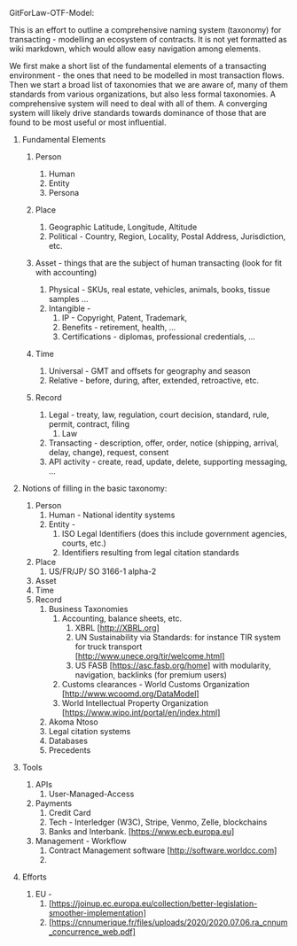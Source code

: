 GitForLaw-OTF-Model:


This is an effort to outline a comprehensive naming system (taxonomy) for transacting - modelling an ecosystem of contracts.
It is not yet formatted as wiki markdown, which would allow easy navigation among elements.

We first make a short list of the fundamental elements of a transacting environment - the ones that need to be modelled in most transaction flows.  Then we start a broad list of taxonomies that we are aware of, many of them standards from various organizations, but also less formal taxonomies. A comprehensive system will need to deal with all of them.  A converging system will likely drive standards towards dominance of those that are found to be most useful or most influential.



1.  Fundamental Elements

    1. Person
        1. Human
        1. Entity
        1. Persona

    1. Place
        1. Geographic Latitude, Longitude, Altitude
        1. Political - Country, Region, Locality, Postal Address, Jurisdiction, etc.

    1. Asset - things that are the subject of human transacting  (look for fit with accounting)
        1. Physical - SKUs, real estate, vehicles, animals, books, tissue samples ...
        1. Intangible -
            1. IP - Copyright, Patent, Trademark, 
            1. Benefits - retirement, health, ...
            1. Certifications - diplomas, professional credentials, ...
    1. Time
        1. Universal - GMT and offsets for geography and season
        1. Relative - before, during, after, extended, retroactive, etc.
    
    1. Record
        1. Legal - treaty, law, regulation, court decision, standard, rule, permit, contract, filing
            1. Law
        1. Transacting - description, offer, order, notice (shipping, arrival, delay, change), request, consent
        1. API activity - create, read, update, delete, supporting messaging, ...



1.  Notions of filling in the basic taxonomy:

    1. Person
        1. Human - National identity systems
        1. Entity - 
            1. ISO Legal Identifiers  (does this include government agencies, courts, etc.)
            1. Identifiers resulting from legal citation standards
    1. Place
        1. US/FR/JP/  SO 3166-1 alpha-2
    1. Asset
    1. Time
    1. Record
        1. Business Taxonomies
            1. Accounting, balance sheets, etc.
                1. XBRL [http://XBRL.org]
                1. UN Sustainability via Standards: for instance TIR system for truck transport [http://www.unece.org/tir/welcome.html]
                1. US FASB [https://asc.fasb.org/home] with modularity, navigation, backlinks (for premium users)
            1. Customs clearances - World Customs Organization [http://www.wcoomd.org/DataModel]
            1. World Intellectual Property Organization [https://www.wipo.int/portal/en/index.html]
        1. Akoma Ntoso
        1. Legal citation systems
        1. Databases
        1. Precedents

1. Tools
    1. APIs
        1. User-Managed-Access
    1. Payments
        1. Credit Card
        1. Tech -  Interledger (W3C), Stripe, Venmo, Zelle, blockchains
        1. Banks and Interbank.  [https://www.ecb.europa.eu]
    1. Management - Workflow
        1. Contract Management software  [http://software.worldcc.com]
        1. 

1. Efforts
    1. EU - 
        1. [https://joinup.ec.europa.eu/collection/better-legislation-smoother-implementation]
        1. [https://cnnumerique.fr/files/uploads/2020/2020.07.06.ra_cnnum_concurrence_web.pdf]
